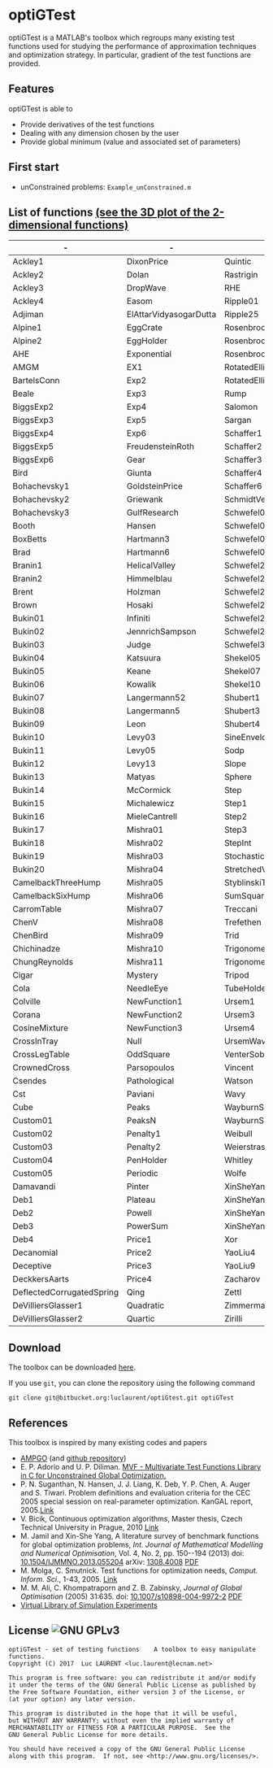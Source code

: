 optiGTest 
=======
optiGTest is a MATLAB's toolbox which regroups many existing test functions used for studying the performance of approximation techniques and optimization strategy. In particular, gradient of the test functions are provided.

Features
------
optiGTest is able to 

* Provide derivatives of the test functions
* Dealing with any dimension chosen by the user
* Provide global minimum (value and associated set of parameters)

First start
------
* unConstrained problems: `Example_unConstrained.m`

List of functions [(see the 3D plot of the 2-dimensional functions)](https://bitbucket.org/luclaurent/optigtest/wiki/unConstrained)
------
|-|-|-|
|-----|-----|-----|
| Ackley1| DixonPrice| Quintic|
| Ackley2| Dolan| Rastrigin|
| Ackley3| DropWave| RHE|
| Ackley4| Easom| Ripple01|
| Adjiman| ElAttarVidyasogarDutta| Ripple25|
| Alpine1| EggCrate| Rosenbrock|
| Alpine2| EggHolder| RosenbrockM|
| AHE| Exponential| RosenbrockMS|
| AMGM| EX1| RotatedEllipse1|
| BartelsConn| Exp2| RotatedEllipse2|
| Beale| Exp3| Rump|
| BiggsExp2| Exp4| Salomon|
| BiggsExp3| Exp5| Sargan|
| BiggsExp4| Exp6| Schaffer1|
| BiggsExp5| FreudensteinRoth| Schaffer2|
| BiggsExp6| Gear| Schaffer3|
| Bird| Giunta| Schaffer4|
| Bohachevsky1| GoldsteinPrice| Schaffer6|
| Bohachevsky2| Griewank| SchmidtVetters|
| Bohachevsky3| GulfResearch| Schwefel01|
| Booth| Hansen| Schwefel02|
| BoxBetts| Hartmann3| Schwefel04|
| Brad| Hartmann6| Schwefel06|
| Branin1| HelicalValley| Schwefel20|
| Branin2| Himmelblau| Schwefel21|
| Brent| Holzman| Schwefel22|
| Brown| Hosaki| Schwefel23|
| Bukin01| Infiniti| Schwefel25|
| Bukin02| JennrichSampson| Schwefel26|
| Bukin03| Judge| Schwefel36|
| Bukin04| Katsuura| Shekel05|
| Bukin05| Keane| Shekel07|
| Bukin06| Kowalik| Shekel10|
| Bukin07| Langermann52| Shubert1|
| Bukin08| Langermann5| Shubert3|
| Bukin09| Leon| Shubert4|
| Bukin10| Levy03| SineEnveloppe|
| Bukin11| Levy05| Sodp|
| Bukin12| Levy13| Slope|
| Bukin13| Matyas| Sphere|
| Bukin14| McCormick| Step|
| Bukin15| Michalewicz| Step1|
| Bukin16| MieleCantrell| Step2|
| Bukin17| Mishra01| Step3|
| Bukin18| Mishra02| StepInt|
| Bukin19| Mishra03| Stochastic|
| Bukin20| Mishra04| StretchedV|
| CamelbackThreeHump| Mishra05| StyblinskiTang|
| CamelbackSixHump| Mishra06| SumSquare|
| CarromTable| Mishra07| Treccani|
| ChenV| Mishra08| Trefethen|
| ChenBird| Mishra09| Trid|
| Chichinadze| Mishra10| Trigonometric1|
| ChungReynolds| Mishra11| Trigonometric2|
| Cigar| Mystery| Tripod|
| Cola| NeedleEye| TubeHolder|
| Colville| NewFunction1| Ursem1|
| Corana| NewFunction2| Ursem3|
| CosineMixture| NewFunction3| Ursem4|
| CrossInTray| Null| UrsemWaves|
| CrossLegTable| OddSquare| VenterSobiezcczanskiSobieski|
| CrownedCross| Parsopoulos| Vincent|
| Csendes| Pathological| Watson|
| Cst| Paviani| Wavy|
| Cube| Peaks| WayburnSeader1|
| Custom01| PeaksN| WayburnSeader2|
| Custom02| Penalty1| Weibull|
| Custom03| Penalty2| Weierstrass|
| Custom04| PenHolder| Whitley|
| Custom05| Periodic| Wolfe|
| Damavandi| Pinter| XinSheYang1|
| Deb1| Plateau| XinSheYang2|
| Deb2| Powell| XinSheYang3|
| Deb3| PowerSum| XinSheYang4|
| Deb4| Price1| Xor|
| Decanomial| Price2| YaoLiu4|
| Deceptive| Price3| YaoLiu9|
| DeckkersAarts| Price4| Zacharov|
| DeflectedCorrugatedSpring| Qing| Zettl|
| DeVilliersGlasser1| Quadratic| Zimmerman|
| DeVilliersGlasser2| Quartic| Zirilli|

Download
------

The toolbox can be downloaded [here](https://bitbucket.org/luclaurent/optitest/downloads).

If you use `git`, you can clone the repository using the following command

    git clone git@bitbucket.org:luclaurent/optiGtest.git optiGTest







References
----
This toolbox is inspired by many existing codes and papers

* [AMPGO](http://infinity77.net/global_optimization/index.html) (and [github repository](https://github.com/andyfaff/ampgo/))
* E. P. Adorio and U. P. Diliman. [MVF - Multivariate Test Functions Library in C for Unconstrained Global Optimization.](https://www.google.fr/url?sa=t&rct=j&q=&esrc=s&source=web&cd=1&cad=rja&uact=8&ved=0ahUKEwi2j_iz8sbTAhWG0hoKHfYLAncQFggnMAA&url=http%3A%2F%2Fwww.geocities.ws%2Feadorio%2Fmvf.pdf&usg=AFQjCNE7AMN9NpxLz2UGDInWKcwMeC120g&sig2=trbG1un24A4RfYCPdifjuA)
* P. N. Suganthan, N. Hansen, J. J. Liang, K. Deb, Y. P. Chen, A. Auger and S. Tiwari. Problem definitions and evaluation criteria for the CEC 2005 special session on real-parameter optimization. KanGAL report, 2005.[Link](https://www.lri.fr/~hansen/Tech-Report-May-30-05.pdf)
* V. Bicik, Continuous optimization algorithms, Master thesis, Czech Technical University in Prague, 2010 [Link](https://dip.felk.cvut.cz/browse/pdfcache/bicikvla_2010dipl.pdf)
* M. Jamil and Xin-She Yang, A literature survey of benchmark functions for global optimization problems, *Int. Journal of Mathematical Modelling and Numerical Optimisation*, Vol. 4, No. 2, pp. 150--194 (2013) doi: [10.1504/IJMMNO.2013.055204](http://dx.doi.org/10.1504/IJMMNO.2013.055204) arXiv: [1308.4008](https://arxiv.org/abs/1308.4008) [PDF](https://arxiv.org/pdf/1308.4008.pdf)
* M. Molga, C. Smutnick. Test functions for optimization needs, *Comput. Inform. Sci.*, 1-43, 2005. [Link](http://new.zsd.iiar.pwr.wroc.pl/files/docs/functions.pdf)
* M. M. Ali, C. Khompatraporn and Z. B. Zabinsky, *Journal of Global Optimisation* (2005) 31:635. doi: [10.1007/s10898-004-9972-2](http://dx.doi.org/10.1007/s10898-004-9972-2) [PDF](http://folk.uib.no/ssu029/Pdf_file/Ali05.pdf)
* [Virtual Library of Simulation Experiments](https://www.sfu.ca/~ssurjano/other.html)

License ![GNU GPLv3](http://www.gnu.org/graphics/gplv3-88x31.png)
----

    optiGTest - set of testing functions    A toolbox to easy manipulate functions.
    Copyright (C) 2017  Luc LAURENT <luc.laurent@lecnam.net>

    This program is free software: you can redistribute it and/or modify
    it under the terms of the GNU General Public License as published by
    the Free Software Foundation, either version 3 of the License, or
    (at your option) any later version.

    This program is distributed in the hope that it will be useful,
    but WITHOUT ANY WARRANTY; without even the implied warranty of
    MERCHANTABILITY or FITNESS FOR A PARTICULAR PURPOSE.  See the
    GNU General Public License for more details.

    You should have received a copy of the GNU General Public License
    along with this program.  If not, see <http://www.gnu.org/licenses/>.